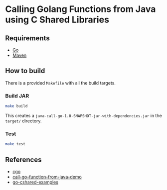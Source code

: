 # Calling Golang Functions from Java using C Shared Libraries

## Requirements
- [Go](https://go.dev/)
- [Maven](https://maven.apache.org/index.html)

## How to build
There is a provided `Makefile` with all the build targets.

### Build JAR
```bash
make build
```
This creates a `java-call-go-1.0-SNAPSHOT-jar-with-dependencies.jar` in the `target/` directory.

### Test
```bash
make test
```

## References
- [cgo](https://pkg.go.dev/cmd/cgo)
- [call-go-function-from-java-demo](https://github.com/freewind-demos/call-go-function-from-java-demo)
- [go-cshared-examples](https://github.com/vladimirvivien/go-cshared-examples)
